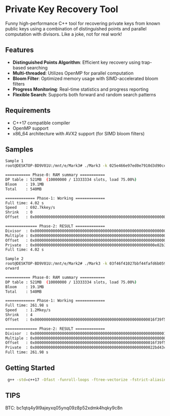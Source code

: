 # Private Key Recovery Tool

Funny high-performance C++ tool for recovering private keys from known public keys using a combination of distinguished points and parallel computation with divisors.
Like a joke, not for real work!

## Features

- **Distinguished Points Algorithm**: Efficient key recovery using trap-based searching
- **Multi-threaded**: Utilizes OpenMP for parallel computation
- **Bloom Filter**: Optimized memory usage with SIMD-accelerated bloom filters
- **Progress Monitoring**: Real-time statistics and progress reporting
- **Flexible Search**: Supports both forward and random search patterns

## Requirements

- C++17 compatible compiler
- OpenMP support
- x86_64 architecture with AVX2 support (for SIMD bloom filters)

## Samples

```bash
Sample 1
root@DESKTOP-BD9V01U:/mnt/e/Mark3# ./Mark3 -k 025e466e97ed0e7910d3d90ceb0332df48ddf67d456b9e7303b50a3d89de357336 -r 1:F02B35A358F -q 10000000 --order forward

=========== Phase-0: RAM summary ===========
DP table : 521MB  (10000000 / 13333334 slots, load 75.00%)
Bloom    : 19.1MB
Total    : 540MB

============= Phase-1: Working =============
Full time: 4.02 s
Speed    : 692.7kkey/s
Shrink   : 0
Offset   : 0x0000000000000000000000000000000000000000000000000000000000000000

============== Phase-2: RESULT =============
Divisor  : 0x00000000000000000000000000000000000000000000000000000000002a7a2d
Multiple : 0x000000000000000000000000000000000000000000000000000000000054702b
Offset   : 0x0000000000000000000000000000000000000000000000000000000000000000
Private  : 0x00000000000000000000000000000000000000000000000000000e02b35a358f
Full time: 4.02 s

Sample 2
root@DESKTOP-BD9V01U:/mnt/e/Mark2# ./Mark3 -k 03f46f41027bbf44fafd6b059091b900dad41e6845b2241dc3254c7cdd3c5a16c6 -r 1:42BD43C2E9354 -q 10000000 --order f
orward

=========== Phase-0: RAM summary ===========
DP table : 521MB  (10000000 / 13333334 slots, load 75.00%)
Bloom    : 19.1MB
Total    : 540MB

============= Phase-1: Working =============
Full time: 261.98 s
Speed    : 1.2Mkey/s
Shrink   : 4
Offset   : 0x00000000000000000000000000000000000000000000000000016f39f5dfc971

============== Phase-2: RESULT =============
Divisor  : 0x0000000000000000000000000000000000000000000000000000000001899953
Multiple : 0x00000000000000000000000000000000000000000000000000000000007aab31
Offset   : 0x00000000000000000000000000000000000000000000000000016f39f5dfc971
Private  : 0x00000000000000000000000000000000000000000000000000022bd43c2e9354
Full time: 261.98 s
 ```

## Getting Started
```bash
 g++ -std=c++17 -Ofast -funroll-loops -ftree-vectorize -fstrict-aliasing -fno-semantic-interposition -fvect-cost-model=unlimited -fno-trapping-math -fipa-ra -fipa-modref -flto -fassociative-math -fopenmp -mavx2 -mbmi2 -madx Mark3.cpp Int.cpp SECP256K1.cpp Point.cpp Random.cpp IntMod.cpp IntGroup.cpp Timer.cpp -o Mark3
 ```

## TIPS
BTC: bc1qtq4y9l9ajeyxq05ynq09z8p52xdmk4hqky9c8n
